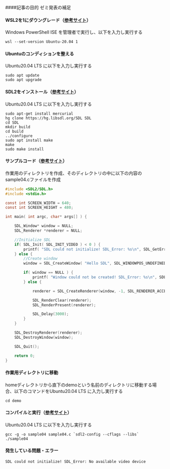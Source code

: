 ####記事の目的
ゼミ発表の補足

#### WSL2を1にダウングレード（[参考サイト](https://yoshinorin.net/2020/08/22/downgrade-wsl2-to-wsl1/)）
Windows PowerShell ISE を管理者で実行し、以下を入力し実行する

``` 
wsl --set-version Ubuntu-20.04 1
```

#### Ubuntuのコンディションを整える
Ubuntu20.04 LTS に以下を入力し実行する

```
sudo apt update
sudo apt upgrade
```

#### SDL2をインストール（[参考サイト](https://gist.github.com/kazz12211/f62ebac811a6205fbd245a9021942631)）
Ubuntu20.04 LTS に以下を入力し実行する

```
sudo apt-get install mercurial
hg clone https://hg.libsdl.org/SDL SDL
cd SDL
mkdir build
cd build
../configure
sudo apt install make
make
sudo make install
```

#### サンプルコード（[参考サイト](https://k38.hatenadiary.jp/entry/2018/10/04/01033)）
作業用のディレクトリを作成、そのディレクトリの中に以下の内容のsample04.cファイルを作成

```C:sample04.c
#include <SDL2/SDL.h>
#include <stdio.h>

const int SCREEN_WIDTH = 640;
const int SCREEN_HEIGHT = 480;

int main( int argc, char* args[] ) {

    SDL_Window* window = NULL;
    SDL_Renderer *renderer = NULL;

    //Initialize SDL
    if( SDL_Init( SDL_INIT_VIDEO ) < 0 ) {
        printf( "SDL could not initialize! SDL_Error: %s\n", SDL_GetError() );
    } else {
        //Create window
        window = SDL_CreateWindow( "Hello SDL", SDL_WINDOWPOS_UNDEFINED,SDL_WINDOWPOS_UNDEFINED, SCREEN_WIDTH, SCREEN_HEIGHT,SDL_WINDOW_OPENGL);

        if( window == NULL ) {
            printf( "Window could not be created! SDL_Error: %s\n", SDL_GetError() );
        } else {

            renderer = SDL_CreateRenderer(window, -1, SDL_RENDERER_ACCELERATED);

            SDL_RenderClear(renderer);
            SDL_RenderPresent(renderer);

            SDL_Delay(3000);
        }
    }

    SDL_DestroyRenderer(renderer);
    SDL_DestroyWindow(window);

    SDL_Quit();

    return 0;
}
```

#### 作業用ディレクトリに移動
homeディレクトリから直下のdemoという名前のディレクトリに移動する場合、以下のコマンドをUbuntu20.04 LTS に入力し実行する

```
cd demo
```
#### コンパイルと実行（[参考サイト](http://sdl2referencejp.osdn.jp/index.html)）
Ubuntu20.04 LTS に以下を入力し実行する

```
gcc -g -o sample04 sample04.c `sdl2-config --cflags --libs`
./sample04
```
#### 発生している問題・エラー
```
SDL could not initialize! SDL_Error: No available video device                               
```
